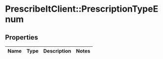 # PrescribeItClient::PrescriptionTypeEnum

## Properties
Name | Type | Description | Notes
------------ | ------------- | ------------- | -------------

